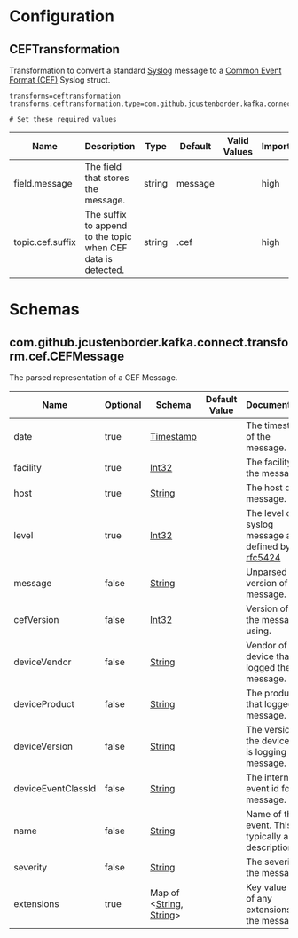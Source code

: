 # Configuration

## CEFTransformation

Transformation to convert a standard [Syslog](https://en.wikipedia.org/wiki/Syslog) message to a [Common Event Format (CEF)](https://www.protect724.hpe.com/docs/DOC-1072) Syslog struct.

```properties
transforms=ceftransformation
transforms.ceftransformation.type=com.github.jcustenborder.kafka.connect.transform.cef.CEFTransformation

# Set these required values
```

| Name             | Description                                                  | Type   | Default | Valid Values | Importance |
|------------------|--------------------------------------------------------------|--------|---------|--------------|------------|
| field.message    | The field that stores the message.                           | string | message |              | high       |
| topic.cef.suffix | The suffix to append to the topic when CEF data is detected. | string | .cef    |              | high       |


# Schemas

## com.github.jcustenborder.kafka.connect.transform.cef.CEFMessage

The parsed representation of a CEF Message.

| Name               | Optional | Schema                                                                                                                                                                                                                | Default Value | Documentation                                                                                |
|--------------------|----------|-----------------------------------------------------------------------------------------------------------------------------------------------------------------------------------------------------------------------|---------------|----------------------------------------------------------------------------------------------|
| date               | true     | [Timestamp](https://kafka.apache.org/0102/javadoc/org/apache/kafka/connect/data/Timestamp.html)                                                                                                                       |               | The timestamp of the message.                                                                |
| facility           | true     | [Int32](https://kafka.apache.org/0102/javadoc/org/apache/kafka/connect/data/Schema.Type.html#INT32)                                                                                                                   |               | The facility of the message.                                                                 |
| host               | true     | [String](https://kafka.apache.org/0102/javadoc/org/apache/kafka/connect/data/Schema.Type.html#STRING)                                                                                                                 |               | The host of the message.                                                                     |
| level              | true     | [Int32](https://kafka.apache.org/0102/javadoc/org/apache/kafka/connect/data/Schema.Type.html#INT32)                                                                                                                   |               | The level of the syslog message as defined by [rfc5424](https://tools.ietf.org/html/rfc5424) |
| message            | false    | [String](https://kafka.apache.org/0102/javadoc/org/apache/kafka/connect/data/Schema.Type.html#STRING)                                                                                                                 |               | Unparsed version of the message.                                                             |
| cefVersion         | false    | [Int32](https://kafka.apache.org/0102/javadoc/org/apache/kafka/connect/data/Schema.Type.html#INT32)                                                                                                                   |               | Version of CEF the message is using.                                                         |
| deviceVendor       | false    | [String](https://kafka.apache.org/0102/javadoc/org/apache/kafka/connect/data/Schema.Type.html#STRING)                                                                                                                 |               | Vendor of the device that logged the message.                                                |
| deviceProduct      | false    | [String](https://kafka.apache.org/0102/javadoc/org/apache/kafka/connect/data/Schema.Type.html#STRING)                                                                                                                 |               | The product that logged the message.                                                         |
| deviceVersion      | false    | [String](https://kafka.apache.org/0102/javadoc/org/apache/kafka/connect/data/Schema.Type.html#STRING)                                                                                                                 |               | The version of the device that is logging the message.                                       |
| deviceEventClassId | false    | [String](https://kafka.apache.org/0102/javadoc/org/apache/kafka/connect/data/Schema.Type.html#STRING)                                                                                                                 |               | The internal event id for the message.                                                       |
| name               | false    | [String](https://kafka.apache.org/0102/javadoc/org/apache/kafka/connect/data/Schema.Type.html#STRING)                                                                                                                 |               | Name of the event. This is typically a short description.                                    |
| severity           | false    | [String](https://kafka.apache.org/0102/javadoc/org/apache/kafka/connect/data/Schema.Type.html#STRING)                                                                                                                 |               | The severity of the message.                                                                 |
| extensions         | true     | Map of <[String](https://kafka.apache.org/0102/javadoc/org/apache/kafka/connect/data/Schema.Type.html#STRING), [String](https://kafka.apache.org/0102/javadoc/org/apache/kafka/connect/data/Schema.Type.html#STRING)> |               | Key value pairs of any extensions to the message.                                            |